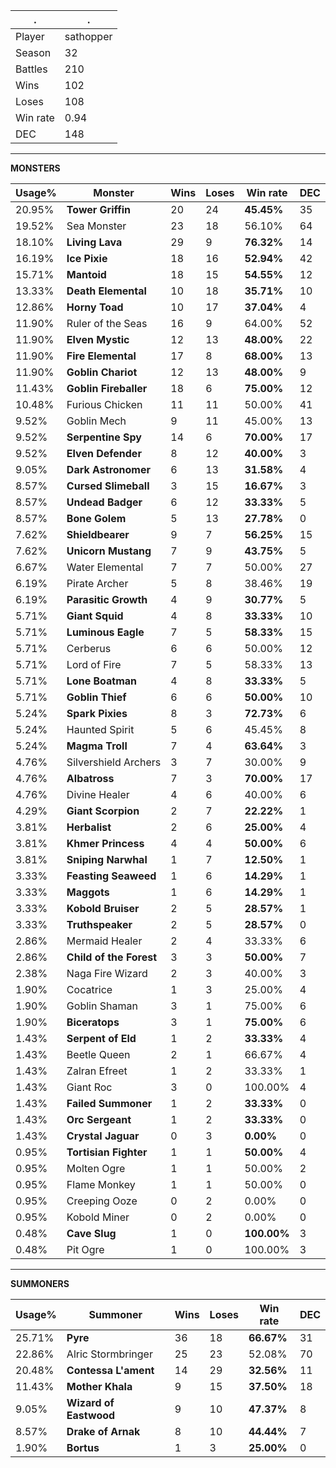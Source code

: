 .|.
|-|-
Player|sathopper
Season|32
Battles|210
Wins|102
Loses|108
Win rate|0.94
DEC|148

---
**MONSTERS**

Usage%|Monster|Wins|Loses|Win rate|DEC|
-|-|-|-|-|-|
20.95%|**Tower Griffin**|20|24|**45.45%**|35|
19.52%|Sea Monster|23|18|56.10%|64|
18.10%|**Living Lava**|29|9|**76.32%**|14|
16.19%|**Ice Pixie**|18|16|**52.94%**|42|
15.71%|**Mantoid**|18|15|**54.55%**|12|
13.33%|**Death Elemental**|10|18|**35.71%**|10|
12.86%|**Horny Toad**|10|17|**37.04%**|4|
11.90%|Ruler of the Seas|16|9|64.00%|52|
11.90%|**Elven Mystic**|12|13|**48.00%**|22|
11.90%|**Fire Elemental**|17|8|**68.00%**|13|
11.90%|**Goblin Chariot**|12|13|**48.00%**|9|
11.43%|**Goblin Fireballer**|18|6|**75.00%**|12|
10.48%|Furious Chicken|11|11|50.00%|41|
9.52%|Goblin Mech|9|11|45.00%|13|
9.52%|**Serpentine Spy**|14|6|**70.00%**|17|
9.52%|**Elven Defender**|8|12|**40.00%**|3|
9.05%|**Dark Astronomer**|6|13|**31.58%**|4|
8.57%|**Cursed Slimeball**|3|15|**16.67%**|3|
8.57%|**Undead Badger**|6|12|**33.33%**|5|
8.57%|**Bone Golem**|5|13|**27.78%**|0|
7.62%|**Shieldbearer**|9|7|**56.25%**|15|
7.62%|**Unicorn Mustang**|7|9|**43.75%**|5|
6.67%|Water Elemental|7|7|50.00%|27|
6.19%|Pirate Archer|5|8|38.46%|19|
6.19%|**Parasitic Growth**|4|9|**30.77%**|5|
5.71%|**Giant Squid**|4|8|**33.33%**|10|
5.71%|**Luminous Eagle**|7|5|**58.33%**|15|
5.71%|Cerberus|6|6|50.00%|12|
5.71%|Lord of Fire|7|5|58.33%|13|
5.71%|**Lone Boatman**|4|8|**33.33%**|5|
5.71%|**Goblin Thief**|6|6|**50.00%**|10|
5.24%|**Spark Pixies**|8|3|**72.73%**|6|
5.24%|Haunted Spirit|5|6|45.45%|8|
5.24%|**Magma Troll**|7|4|**63.64%**|3|
4.76%|Silvershield Archers|3|7|30.00%|9|
4.76%|**Albatross**|7|3|**70.00%**|17|
4.76%|Divine Healer|4|6|40.00%|6|
4.29%|**Giant Scorpion**|2|7|**22.22%**|1|
3.81%|**Herbalist**|2|6|**25.00%**|4|
3.81%|**Khmer Princess**|4|4|**50.00%**|6|
3.81%|**Sniping Narwhal**|1|7|**12.50%**|1|
3.33%|**Feasting Seaweed**|1|6|**14.29%**|1|
3.33%|**Maggots**|1|6|**14.29%**|1|
3.33%|**Kobold Bruiser**|2|5|**28.57%**|1|
3.33%|**Truthspeaker**|2|5|**28.57%**|0|
2.86%|Mermaid Healer|2|4|33.33%|6|
2.86%|**Child of the Forest**|3|3|**50.00%**|7|
2.38%|Naga Fire Wizard|2|3|40.00%|3|
1.90%|Cocatrice|1|3|25.00%|4|
1.90%|Goblin Shaman|3|1|75.00%|6|
1.90%|**Biceratops**|3|1|**75.00%**|6|
1.43%|**Serpent of Eld**|1|2|**33.33%**|4|
1.43%|Beetle Queen|2|1|66.67%|4|
1.43%|Zalran Efreet|1|2|33.33%|1|
1.43%|Giant Roc|3|0|100.00%|4|
1.43%|**Failed Summoner**|1|2|**33.33%**|0|
1.43%|**Orc Sergeant**|1|2|**33.33%**|0|
1.43%|**Crystal Jaguar**|0|3|**0.00%**|0|
0.95%|**Tortisian Fighter**|1|1|**50.00%**|4|
0.95%|Molten Ogre|1|1|50.00%|2|
0.95%|Flame Monkey|1|1|50.00%|0|
0.95%|Creeping Ooze|0|2|0.00%|0|
0.95%|Kobold Miner|0|2|0.00%|0|
0.48%|**Cave Slug**|1|0|**100.00%**|3|
0.48%|Pit Ogre|1|0|100.00%|3|

---
**SUMMONERS**

Usage%|Summoner|Wins|Loses|Win rate|DEC|
-|-|-|-|-|-|
25.71%|**Pyre**|36|18|**66.67%**|31|
22.86%|Alric Stormbringer|25|23|52.08%|70|
20.48%|**Contessa L'ament**|14|29|**32.56%**|11|
11.43%|**Mother Khala**|9|15|**37.50%**|18|
9.05%|**Wizard of Eastwood**|9|10|**47.37%**|8|
8.57%|**Drake of Arnak**|8|10|**44.44%**|7|
1.90%|**Bortus**|1|3|**25.00%**|0|
